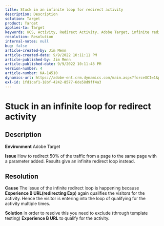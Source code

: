 ```yaml
---
title: Stuck in an infinite loop for redirect activity
description: Description
solution: Target
product: Target
applies-to: Target
keywords: KCS, Activity, Redirect Activity, Adobe Target, infinite redirect loop, traffic
resolution: Resolution
internal-notes: null
bug: false
article-created-by: Jim Menn
article-created-date: 9/9/2022 10:11:11 PM
article-published-by: Jim Menn
article-published-date: 9/9/2022 10:11:48 PM
version-number: 4
article-number: KA-14510
dynamics-url: https://adobe-ent.crm.dynamics.com/main.aspx?forceUCI=1&pagetype=entityrecord&etn=knowledgearticle&id=1267b84e-8c30-ed11-9db1-0022480866ad
exl-id: 1fd1caf1-18bf-4242-8577-6de58d9ff4a3
---
```

# Stuck in an infinite loop for redirect activity

## Description


<b>Environment</b>
 Adobe Target

<b>Issue</b>
 How to redirect 50% of the traffic from a page to the same page with a parameter added.
 Results give an infinite redirect loop instead.




## Resolution


<b>Cause</b>
The issue of the infinite redirect loop is happening because <b>Experience B URL(redirecting Exp)</b> again qualifies the visitors for the activity. Hence the visitor is entering into the loop of qualifying for the activity multiple times.

<b>Solution</b>
In order to resolve this you need to exclude (through template testing) <b>Experience B URL</b> to qualify for the activity.
